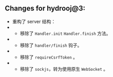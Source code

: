 ## Changes for hydrooj@3:

- 重构了 server 结构：
- - 移除了 `Handler.init` `Handler.finish` 方法。
- - 移除了 `handler/finish` 钩子。
- - 移除了 `requireCsrfToken` 。
- - 移除了 `sockjs`，转为使用原生 `WebSocket` 。

